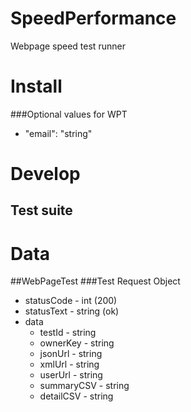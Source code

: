# SpeedPerformance
Webpage speed test runner

# Install

###Optional values for WPT
- "email": "string"

# Develop

## Test suite

# Data
##WebPageTest
###Test Request Object
- statusCode - int (200)
- statusText - string (ok)
- data
    - testId - string
    - ownerKey - string
    - jsonUrl - string
    - xmlUrl - string
    - userUrl - string
    - summaryCSV - string
    - detailCSV - string